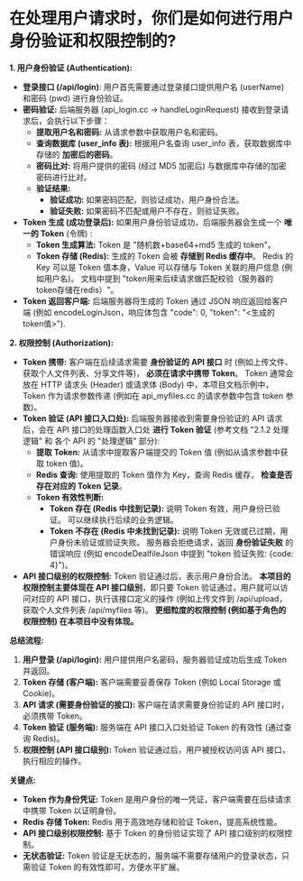 # 在处理用户请求时，你们是如何进行用户身份验证和权限控制的?

**1. 用户身份验证 (Authentication):**

- **登录接口 (/api/login)**: 用户首先需要通过登录接口提供用户名 (userName) 和密码 (pwd) 进行身份验证。
- **密码验证:** 后端服务器 (api_login.cc -> handleLoginRequest) 接收到登录请求后，会执行以下步骤：
  - **提取用户名和密码:** 从请求参数中获取用户名和密码。
  - **查询数据库 (user_info 表):** 根据用户名查询 user_info 表，获取数据库中存储的 **加密后的密码**。
  - **密码比对:** 将用户提供的密码 (经过 MD5 加密后) 与数据库中存储的加密密码进行比对。
  - **验证结果:**
    - **验证成功:** 如果密码匹配，则验证成功，用户身份合法。
    - **验证失败:** 如果密码不匹配或用户不存在，则验证失败。
- **Token 生成 (成功登录后):** 如果用户身份验证成功，后端服务器会生成一个 **唯一的 Token** (令牌) :
  - **Token 生成算法:** Token 是 "随机数+base64+md5 生成的 token"。
  - **Token 存储 (Redis):** 生成的 Token 会被 **存储到 Redis 缓存中**。 Redis 的 Key 可以是 Token 值本身，Value 可以存储与 Token 关联的用户信息 (例如用户名)。 文档中提到 "token用来后续请求做匹配校验（服务器的token存储在redis）"。
- **Token 返回客户端:** 后端服务器将生成的 Token 通过 JSON 响应返回给客户端 (例如 encodeLoginJson，响应体包含 "code": 0, "token": "<生成的token值>").

**2. 权限控制 (Authorization):**

- **Token 携带:** 客户端在后续请求需要 **身份验证的 API 接口** 时 (例如上传文件、获取个人文件列表、分享文件等)， **必须在请求中携带 Token**。 Token 通常会放在 HTTP 请求头 (Header) 或请求体 (Body) 中，本项目文档示例中，Token 作为请求参数传递 (例如在 api_myfiles.cc 的请求参数中包含 token 参数)。
- **Token 验证 (API 接口入口处):** 后端服务器接收到需要身份验证的 API 请求后，会在 API 接口的处理函数入口处 **进行 Token 验证** (参考文档 "2.1.2 处理逻辑" 和 各个 API 的 "处理逻辑" 部分):
  - **提取 Token:** 从请求中提取客户端提交的 Token 值 (例如从请求参数中获取 token 值)。
  - **Redis 查询:** 使用提取的 Token 值作为 Key，查询 Redis 缓存， **检查是否存在对应的 Token 记录**。
  - **Token 有效性判断:**
    - **Token 存在 (Redis 中找到记录):** 说明 Token 有效，用户身份已验证。 可以继续执行后续的业务逻辑。
    - **Token 不存在 (Redis 中未找到记录):** 说明 Token 无效或已过期，用户身份未验证或验证失败。 服务器会拒绝请求，返回 **身份验证失败** 的错误响应 (例如 encodeDealfileJson 中提到 "token 验证失败: {code: 4}")。
- **API 接口级别的权限控制:** Token 验证通过后，表示用户身份合法。 **本项目的权限控制主要体现在 API 接口级别**，即只要 Token 验证通过，用户就可以访问对应的 API 接口，执行该接口定义的操作 (例如上传文件到 /api/upload，获取个人文件列表 /api/myfiles 等)。 **更细粒度的权限控制 (例如基于角色的权限控制) 在本项目中没有体现。**

**总结流程:**

1. **用户登录 (/api/login):** 用户提供用户名密码，服务器验证成功后生成 Token 并返回。
2. **Token 存储 (客户端):** 客户端需要妥善保存 Token (例如 Local Storage 或 Cookie)。
3. **API 请求 (需要身份验证的接口):** 客户端在请求需要身份验证的 API 接口时，必须携带 Token。
4. **Token 验证 (服务端):** 服务端在 API 接口入口处验证 Token 的有效性 (通过查询 Redis)。
5. **权限控制 (API 接口级别):** Token 验证通过后，用户被授权访问该 API 接口，执行相应的操作。

**关键点:**

- **Token 作为身份凭证:** Token 是用户身份的唯一凭证，客户端需要在后续请求中携带 Token 以证明身份。
- **Redis 存储 Token:** Redis 用于高效地存储和验证 Token，提高系统性能。
- **API 接口级别权限控制:** 基于 Token 的身份验证实现了 API 接口级别的权限控制。
- **无状态验证:** Token 验证是无状态的，服务端不需要存储用户的登录状态，只需验证 Token 的有效性即可，方便水平扩展。
